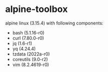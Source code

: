# alpine-toolbox

alpine linux (3.15.4) with following components:

- bash (5.1.16-r0)
- curl (7.80.0-r0)
- jq (1.6-r1)
- yq (4.24.4)
- tzdata (2022a-r0)
- coreutils (9.0-r2)
- vim (8.2.4619-r0)
